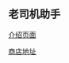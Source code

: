 ## 老司机助手

[介绍页面](http://lsj.aacc.in)

[商店地址](https://chrome.google.com/webstore/detail/dlpikpjeaehiiejgjjhieknhibboelij)